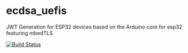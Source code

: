 # ecdsa_uefis

JWT Generation for ESP32 devices based on the Arduino core for esp32 featuring mbedTLS

[![Build Status](https://travis-ci.com/vtothsvk/ecdsa_uefis.svg?branch=master)](https://travis-ci.com/vtothsvk/ecdsa_uefis)
